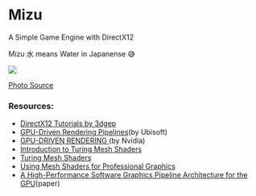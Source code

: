 # Mizu
A Simple Game Engine with DirectX12

Mizu 水 means Water in Japanense :sweat_smile:



![](https://images7.alphacoders.com/425/425648.jpg)

[Photo Source](https://wall.alphacoders.com/big.php?i=425648)

### Resources:
* [DirectX12 Tutorials by 3dgep](https://www.3dgep.com/category/graphics-programming/directx/)
* [GPU-Driven Rendering Pipelines](https://advances.realtimerendering.com/s2015/aaltonenhaar_siggraph2015_combined_final_footer_220dpi.pdf)(by Ubisoft)
* [GPU-DRIVEN RENDERING ](https://on-demand.gputechconf.com/gtc/2016/presentation/s6138-christoph-kubisch-pierre-boudier-gpu-driven-rendering.pdf)(by Nvidia)
* [Introduction to Turing Mesh Shaders](https://developer.nvidia.com/blog/introduction-turing-mesh-shaders/)
* [Turing Mesh Shaders](https://vzout.com/mesh_shading/)
* [Using Mesh Shaders for Professional Graphics](https://developer.nvidia.com/blog/using-mesh-shaders-for-professional-graphics/)
* [A High-Performance Software Graphics Pipeline Architecture
for the GPU](https://replicability.graphics/papers/10.1145-3197517.3201374/index.html)(paper)
